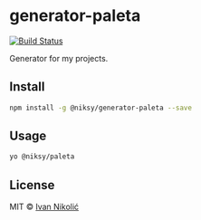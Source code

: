 # generator-paleta

[![Build Status][ci-img]][ci]

Generator for my projects.

## Install

```sh
npm install -g @niksy/generator-paleta --save
```

## Usage

```sh
yo @niksy/paleta
```

## License

MIT © [Ivan Nikolić](http://ivannikolic.com)

[ci]: https://travis-ci.org/niksy/generator-paleta
[ci-img]: https://img.shields.io/travis/niksy/generator-paleta.svg
